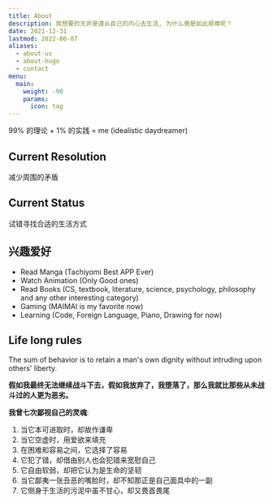 ```yaml
---
title: About
description: 我想要的无非是遵从自己的内心去生活, 为什么竟是如此艰难呢？
date: 2021-12-31
lastmod: 2022-06-07
aliases:
  - about-us
  - about-hugo
  - contact
menu:
  main:
    weight: -90
    params:
      icon: tag
---
```


99% 的理论 + 1% 的实践 = me (idealistic daydreamer)

## Current Resolution

减少周围的矛盾

## Current Status

试错寻找合适的生活方式

## 兴趣爱好

- Read Manga (Tachiyomi Best APP Ever)
- Watch Animation (Only Good ones)
- Read Books (CS, textbook, literature, science, psychology, philosophy and any other interesting category)
- Gaming (MAIMAI is my favorite now)
- Learning (Code, Foreign Language, Piano, Drawing for now)

## Life long rules

The sum of behavior is to retain a man's own dignity without intruding upon others' liberty.

**假如我最终无法继续战斗下去，假如我放弃了，我堕落了，那么我就比那些从未战斗过的人更为恶劣。**

**我曾七次鄙视自己的灵魂**:

1. 当它本可进取时，却故作谦卑
2. 当它空虚时，用爱欲来填充
3. 在困难和容易之间，它选择了容易
4. 它犯了错，却借由别人也会犯错来宽慰自己
5. 它自由软弱，却把它认为是生命的坚韧
6. 当它鄙夷一张丑恶的嘴脸时，却不知那正是自己面具中的一副
7. 它侧身于生活的污泥中虽不甘心，却又畏首畏尾

